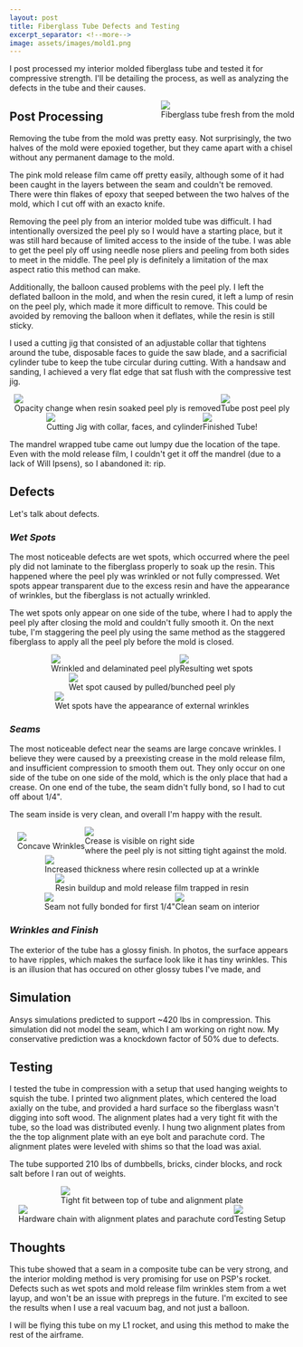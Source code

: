 ```yaml
---
layout: post
title: Fiberglass Tube Defects and Testing
excerpt_separator: <!--more-->
image: assets/images/mold1.png
---
```


I post processed my interior molded fiberglass tube and tested it for compressive strength. I'll be detailing the process, as well as analyzing the defects in the tube and their causes.

<!--more-->

<div class="imgCptnBox" style="float:right">
<img src="{{ "assets/images/tubeRaw.jpg" | relative_url }}" class="articleImgMain">
<figcaption class="articleCaption">Fiberglass tube fresh from the mold</figcaption>
</div>

## Post Processing

Removing the tube from the mold was pretty easy. Not surprisingly, the two halves of the mold were epoxied together, but they came apart with a chisel without any permanent damage to the mold.

The pink mold release film came off pretty easily, although some of it had been caught in the layers between the seam and couldn't be removed. There were thin flakes of epoxy that seeped between the two halves of the mold, which I cut off with an exacto knife.

Removing the peel ply from an interior molded tube was difficult. I had intentionally oversized the peel ply so I would have a starting place, but it was still hard because of limited access to the inside of the tube. I was able to get the peel ply off using needle nose pliers and peeling from both sides to meet in the middle. The peel ply is definitely a limitation of the max aspect ratio this method can make.

Additionally, the balloon caused problems with the peel ply. I left the deflated balloon in the mold, and when the resin cured, it left a lump of resin on the peel ply, which made it more difficult to remove. This could be avoided by removing the balloon when it deflates, while the resin is still sticky.

I used a cutting jig that consisted of an adjustable collar that tightens around the tube, disposable faces to guide the saw blade, and a sacrificial cylinder tube to keep the tube circular during cutting. With a handsaw and sanding, I achieved a very flat edge that sat flush with the compressive test jig.

<div style="display:flex; justify-content:center; align-items:center; flex-wrap:wrap;">

<div class="imgCptnBox" style="float:right">
<img src="{{ "assets/images/satisfyingPeel.jpg" | relative_url }}" class="articleImgMain">
<figcaption class="articleCaption">Opacity change when resin soaked peel ply is removed</figcaption>
</div>

<div class="imgCptnBox" style="float:right">
<img src="{{ "assets/images/finishedTube.jpg" | relative_url }}" class="articleImgMain">
<figcaption class="articleCaption">Tube post peel ply</figcaption>
</div>

<div class="imgCptnBox" style="float:right">
<img src="{{ "assets/images/cuttingJig.jpg" | relative_url }}" class="articleImgMain">
<figcaption class="articleCaption">Cutting Jig with collar, faces, and cylinder</figcaption>
</div>

<div class="imgCptnBox" style="float:right">
<img src="{{ "assets/images/finalTube.jpg" | relative_url }}" class="articleImgMain">
<figcaption class="articleCaption">Finished Tube!</figcaption>
</div>

</div>

The mandrel wrapped tube came out lumpy due the location of the tape. Even with the mold release film, I couldn't get it off the mandrel (due to a lack of Will Ipsens), so I abandoned it: rip.

## Defects

Let's talk about defects. 

### *Wet Spots*

The most noticeable defects are wet spots, which occurred where the peel ply did not laminate to the fiberglass properly to soak up the resin. This happened where the peel ply was wrinkled or not fully compressed. Wet spots appear transparent due to the excess resin and have the appearance of wrinkles, but the fiberglass is not actually wrinkled.

The wet spots only appear on one side of the tube, where I had to apply the peel ply after closing the mold and couldn't fully smooth it. On the next tube, I'm staggering the peel ply using the same method as the staggered fiberglass to apply all the peel ply before the mold is closed.

<div style="display:flex; justify-content:center; align-items:center; flex-wrap:wrap;">

<div class="imgCptnBox" style="float:right">
<img src="{{ "assets/images/wetspot1.jpg" | relative_url }}" class="articleImgMain">
<figcaption class="articleCaption">Wrinkled and delaminated peel ply</figcaption>
</div>

<div class="imgCptnBox" style="float:right">
<img src="{{ "assets/images/wetspot2.jpg" | relative_url }}" class="articleImgMain">
<figcaption class="articleCaption">Resulting wet spots</figcaption>
</div>

<div class="imgCptnBox" style="float:right">
<img src="{{ "assets/images/wetspot4.jpg" | relative_url }}" class="articleImgMain">
<figcaption class="articleCaption">Wet spot caused by pulled/bunched peel ply</figcaption>
</div>

<div class="imgCptnBox" style="float:right">
<img src="{{ "assets/images/wetspot3.jpg" | relative_url }}" class="articleImgMain">
<figcaption class="articleCaption">Wet spots have the appearance of external wrinkles</figcaption>
</div>

</div>

### *Seams*

The most noticeable defect near the seams are large concave wrinkles. I believe they were caused by a preexisting crease in the mold release film, and insufficient compression to smooth them out. They only occur on one side of the tube on one side of the mold, which is the only place that had a crease. On one end of the tube, the seam didn't fully bond, so I had to cut off about 1/4".

The seam inside is very clean, and overall I'm happy with the result.

<div style="display:flex; justify-content:center; align-items:center; flex-wrap:wrap;">

<div class="imgCptnBox" style="float:right">
<img src="{{ "assets/images/seam2.jpg" | relative_url }}" class="articleImgMain">
<figcaption class="articleCaption">Concave Wrinkles</figcaption>
</div>

<div class="imgCptnBox" style="float:right">
<img src="{{ "assets/images/moldWrinkle.jpg" | relative_url }}" class="articleImgMain">
<figcaption class="articleCaption">Crease is visible on right side<br>where the peel ply is not sitting tight against the mold.</figcaption>
</div>

<div class="imgCptnBox" style="float:right">
<img src="{{ "assets/images/seam6.jpg" | relative_url }}" class="articleImgMain">
<figcaption class="articleCaption">Increased thickness where resin collected up at a wrinkle</figcaption>
</div>

<div class="imgCptnBox" style="float:right">
<img src="{{ "assets/images/seam.jpg" | relative_url }}" class="articleImgMain">
<figcaption class="articleCaption">Resin buildup and mold release film trapped in resin</figcaption>
</div>

<div class="imgCptnBox" style="float:right">
<img src="{{ "assets/images/seam3.jpg" | relative_url }}" class="articleImgMain">
<figcaption class="articleCaption">Seam not fully bonded for first 1/4"</figcaption>
</div>

<div class="imgCptnBox" style="float:right">
<img src="{{ "assets/images/seam4.jpg" | relative_url }}" class="articleImgMain">
<figcaption class="articleCaption">Clean seam on interior</figcaption>
</div>

</div>

### *Wrinkles and Finish*

The exterior of the tube has a glossy finish. In photos, the surface appears to have ripples, which makes the surface look like it has tiny wrinkles. This is an illusion that has occured on other glossy tubes I've made, and

## Simulation

Ansys simulations predicted to support ~420 lbs in compression. This simulation did not model the seam, which I am working on right now. My conservative prediction was a knockdown factor of 50% due to defects.

## Testing
I tested the tube in compression with a setup that used hanging weights to squish the tube. I printed two alignment plates, which centered the load axially on the tube, and provided a hard surface so the fiberglass wasn't digging into soft wood. The alignment plates had a very tight fit with the tube, so the load was distributed evenly. I hung two alignment plates from the the top alignment plate with an eye bolt and parachute cord. The alignment plates were leveled with shims so that the load was axial.

The tube supported 210 lbs of dumbbells, bricks, cinder blocks, and rock salt before I ran out of weights.

<div style="display:flex; justify-content:center; align-items:center; flex-wrap:wrap;">

<div class="imgCptnBox" style="float:right">
<img src="{{ "assets/images/alignmentFit.jpg" | relative_url }}" class="articleImgMain">
<figcaption class="articleCaption">Tight fit between top of tube and alignment plate</figcaption>
</div>

<div class="imgCptnBox" style="float:right">
<img src="{{ "assets/images/pressHardware.jpg" | relative_url }}" class="articleImgMain">
<figcaption class="articleCaption">Hardware chain with alignment plates and parachute cord</figcaption>
</div>

<div class="imgCptnBox" style="float:right">
<img src="{{ "assets/images/press.jpg" | relative_url }}" class="articleImgMain">
<figcaption class="articleCaption">Testing Setup</figcaption>
</div>

</div>

## Thoughts

This tube showed that a seam in a composite tube can be very strong, and the interior molding method is very promising for use on PSP's rocket. Defects such as wet spots and mold release film wrinkles stem from a wet layup, and won't be an issue with prepregs in the future. I'm excited to see the results when I use a real vacuum bag, and not just a balloon.

I will be flying this tube on my L1 rocket, and using this method to make the rest of the airframe.

